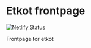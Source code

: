 # Etkot frontpage
[![Netlify Status](https://api.netlify.com/api/v1/badges/59bbc152-0d40-4f85-8883-b9e8fbb24ef7/deploy-status)](https://app.netlify.com/sites/infallible-montalcini-1d92db/deploys)

Frontpage for etkot
